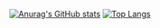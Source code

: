 
[![Anurag's GitHub stats](https://github-readme-stats.vercel.app/api?username=zozonteq)](https://github.com/anuraghazra/github-readme-stats)
[![Top Langs](https://github-readme-stats.vercel.app/api/top-langs/?username=zozonteq&hide=html,css,javascript)](https://github.com/anuraghazra/github-readme-stats)
